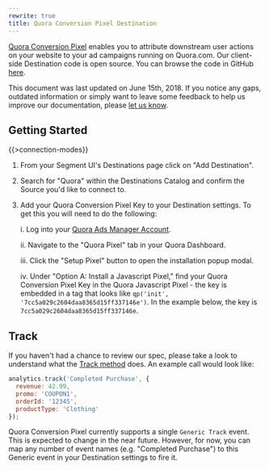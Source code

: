 ```yaml
---
rewrite: true
title: Quora Conversion Pixel Destination
---
```


[Quora Conversion Pixel](https://www.quora.com/business) enables you to attribute downstream user actions on your website to your ad campaigns running on Quora.com. Our client-side Destination code is open source. You can browse the code in GitHub [here](https://github.com/segment-integrations/analytics.js-integration-quora-conversion-pixel).

This document was last updated on June 15th, 2018. If you notice any gaps, outdated information or simply want to leave some feedback to help us improve our documentation, please [let us know](https://segment.com/help/contact).

## Getting Started

{{>connection-modes}}

1. From your Segment UI's Destinations page click on "Add Destination".
2. Search for "Quora" within the Destinations Catalog and confirm the Source you'd like to connect to.
3. Add your Quora Conversion Pixel Key to your Destination settings. To get this you will need to do the following:

	i. Log into your [Quora Ads Manager Account](https://www.quora.com/ads/account).

	ii. Navigate to the "Quora Pixel" tab in your Quora Dashboard.

	iii. Click the "Setup Pixel" button to open the installation popup modal.

	iv. Under "Option A: Install a Javascript Pixel," find your Quora Conversion Pixel Key in the Quora Javascript Pixel - the key is embedded in a tag that looks like `qp('init', '7cc5a029c2604daa8365d15ff337146e')`. In the example below, the key is `7cc5a029c2604daa8365d15ff337146e`.


## Track

If you haven't had a chance to review our spec, please take a look to understand what the [Track method](https://segment.com/docs/spec/track/) does. An example call would look like:

```js
analytics.track('Completed Purchase', {
  revenue: 42.99,
  promo: 'COUPON1',
  orderId: '12345',
  productType: 'Clothing'
});
```

Quora Conversion Pixel currently supports a single `Generic Track` event. This is expected to change in the near future. However, for now, you can map any number of event names (e.g. "Completed Purchase") to this Generic event in your Destination settings to fire it.

